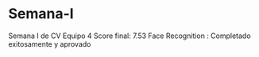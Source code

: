 # Semana-I
Semana I de CV
Equipo 4  Score final: 7.53
Face Recognition : Completado exitosamente y aprovado 
